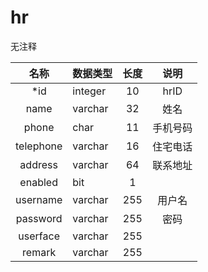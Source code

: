 # hr

无注释


| 名称 | 数据类型 | 长度  |  说明 |
| :--: | :--- | :------: |  :----: |
|*id | integer| 10 |    hrID |
|name | varchar| 32 |    姓名 |
|phone | char| 11 |    手机号码 |
|telephone | varchar| 16 |    住宅电话 |
|address | varchar| 64 |    联系地址 |
|enabled | bit| 1 |     |
|username | varchar| 255 |    用户名 |
|password | varchar| 255 |    密码 |
|userface | varchar| 255 |     |
|remark | varchar| 255 |     |
